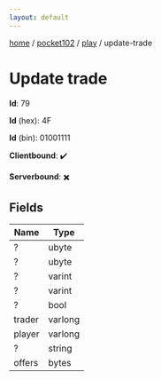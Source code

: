 ```yaml
---
layout: default
---
```


[home](/)  /  [pocket102](/protocol/pocket102)  /  [play](/protocol/pocket102/play)  /  update-trade

# Update trade

**Id**: 79

**Id** (hex): 4F

**Id** (bin): 01001111

**Clientbound**: ✔️

**Serverbound**: ✖️

## Fields

Name | Type
---|---
? | ubyte
? | ubyte
? | varint
? | varint
? | bool
trader | varlong
player | varlong
? | string
offers | bytes

